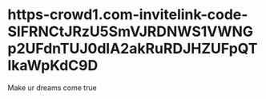 # https-crowd1.com-invitelink-code-SlFRNCtJRzU5SmVJRDNWS1VWNGp2UFdnTUJ0dlA2akRuRDJHZUFpQTlkaWpKdC9D
Make ur dreams come true 
